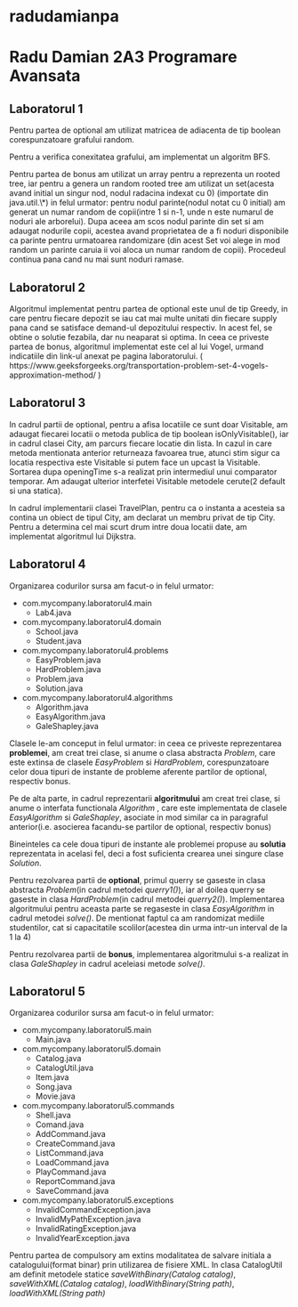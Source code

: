 # radudamianpa
<h1>Radu Damian 2A3 Programare Avansata</h1>

<h2>Laboratorul 1</h2>

<p>Pentru partea de optional am utilizat matricea de adiacenta de tip boolean corespunzatoare grafului random.<p>
<p>Pentru a verifica conexitatea grafului, am implementat un algoritm BFS. </p>

<p>Pentru partea de bonus am utilizat un array pentru a reprezenta un rooted tree, iar pentru a genera un random rooted tree am utilizat un set(acesta avand initial un singur nod, nodul radacina indexat cu 0)
(importate din java.util.\*) in felul urmator: pentru nodul parinte(nodul notat cu 0 initial) am generat un numar random de copii(intre 1 si n-1, unde n este numarul 
de noduri ale arborelui). Dupa aceea am scos nodul parinte din set si am adaugat nodurile copii, acestea avand proprietatea de a fi noduri disponibile ca parinte pentru urmatoarea randomizare
(din acest Set voi alege in mod random un parinte caruia ii voi aloca un numar random de copii). Procedeul continua pana cand nu mai sunt noduri ramase.</p>


<h2>Laboratorul 2</h2>

<p>Algoritmul implementat pentru partea de optional este unul de tip Greedy, in care pentru fiecare depozit se iau cat mai multe unitati din fiecare supply pana cand se satisface demand-ul depozitului respectiv. In acest fel, se obtine o solutie fezabila, dar nu neaparat si optima.
In ceea ce priveste partea de bonus, algoritmul implementat este cel al lui Vogel, urmand indicatiile din link-ul anexat pe pagina laboratorului. ( https://www.geeksforgeeks.org/transportation-problem-set-4-vogels-approximation-method/ )<p>

<h2>Laboratorul 3</h2> 

<p>In cadrul partii de optional, pentru a afisa locatiile ce sunt doar Visitable, am adaugat fiecarei locatii o metoda publica de tip boolean isOnlyVisitable(), iar in cadrul clasei City, am parcurs fiecare locatie din lista. In cazul in care metoda mentionata anterior returneaza favoarea true, atunci stim sigur ca locatia respectiva este Visitable si putem face un upcast la Visitable. Sortarea dupa openingTime s-a realizat prin intermediul unui comparator temporar.
Am adaugat ulterior interfetei Visitable metodele cerute(2 default si una statica).</p>
<p>In cadrul implementarii clasei TravelPlan, pentru ca o instanta a acesteia sa contina un obiect de tipul City, am declarat un membru privat de tip City. Pentru a determina cel mai scurt drum intre doua locatii date, am implementat algoritmul lui Dijkstra.</p>

<h2>Laboratorul 4 </h2> 

<p> Organizarea codurilor sursa am facut-o in felul urmator: </p>

<ul>
  <li>
    com.mycompany.laboratorul4.main 
    <ul>
      <li>Lab4.java</li>
    </ul>
  </li>
  <li>
    com.mycompany.laboratorul4.domain
    <ul>
      <li>School.java</li>
      <li>Student.java</li>
    </ul>
  </li>
  <li>
    com.mycompany.laboratorul4.problems
    <ul>
      <li>EasyProblem.java</li>
      <li>HardProblem.java</li>
      <li>Problem.java</li>
      <li>Solution.java</li>
    </ul>
  </li>
  <li>
    com.mycompany.laboratorul4.algorithms
    <ul>
      <li>Algorithm.java</li>
      <li>EasyAlgorithm.java</li>
      <li>GaleShapley.java</li>
    </ul>
  </li>
</ul>

<p>Clasele le-am conceput in felul urmator: in ceea ce priveste reprezentarea <b>problemei</b>, am creat trei clase, si anume o clasa abstracta <em>Problem</em>, care este extinsa de clasele <em>EasyProblem</em> si <em>HardProblem</em>, corespunzatoare celor doua tipuri de instante de probleme aferente partilor de optional, respectiv bonus.</p>

<p>Pe de alta parte, in cadrul reprezentarii <b>algoritmului</b> am creat trei clase, si anume o interfata functionala <em>Algorithm</em> , care este implementata de clasele <em>EasyAlgorithm</em> si <em>GaleShapley</em>, asociate in mod similar ca in paragraful anterior(i.e. asocierea facandu-se partilor de optional, respectiv bonus)</p>

<p>Bineinteles ca cele doua tipuri de instante ale problemei propuse au <b>solutia</b> reprezentata in acelasi fel, deci a fost suficienta crearea unei singure clase <em>Solution</em>.</p>

<p>Pentru rezolvarea partii de <b>optional</b>, primul querry se gaseste in clasa abstracta <em>Problem</em>(in cadrul metodei <em>querry1()</em>), iar al doilea querry se gaseste in clasa <em>HardProblem</em>(in cadrul metodei <em>querry2()</em>). Implementarea algoritmului pentru aceasta parte se regaseste in clasa <em>EasyAlgorithm</em> in cadrul metodei <em>solve()</em>. De mentionat faptul ca am randomizat mediile studentilor, cat si capacitatile scolilor(acestea din urma intr-un interval de la 1 la 4) </p>

<p>Pentru rezolvarea partii de <b>bonus</b>, implementarea algoritmului s-a realizat in clasa <em>GaleShapley</em> in cadrul aceleiasi metode <em>solve()</em>.</p>

<h2>Laboratorul 5</h2>

<p> Organizarea codurilor sursa am facut-o in felul urmator: </p>

<ul>
  <li>
    com.mycompany.laboratorul5.main 
    <ul>
      <li>Main.java</li>
    </ul>
  </li>
  <li>
    com.mycompany.laboratorul5.domain
    <ul>
      <li>Catalog.java</li>
      <li>CatalogUtil.java</li>
      <li>Item.java</li>
      <li>Song.java</li>
      <li>Movie.java</li>
    </ul>
  </li>
  <li>
    com.mycompany.laboratorul5.commands
    <ul>
      <li>Shell.java</li>
      <li>Comand.java</li>
      <li>AddCommand.java</li>
      <li>CreateCommand.java</li>
      <li>ListCommand.java</li>
      <li>LoadCommand.java</li>
      <li>PlayCommand.java</li>
      <li>ReportCommand.java</li>
      <li>SaveCommand.java</li>
    </ul>
  </li>
  <li>
    com.mycompany.laboratorul5.exceptions
    <ul>
      <li>InvalidCommandException.java</li>
      <li>InvalidMyPathException.java</li>
      <li>InvalidRatingException.java</li>
      <li>InvalidYearException.java</li>
    </ul>
  </li>
</ul>

<p>Pentru partea de compulsory am extins modalitatea de salvare initiala a catalogului(format binar) prin utilizarea de fisiere XML. In clasa CatalogUtil am definit metodele statice <em>saveWithBinary(Catalog catalog)</em>, <em>saveWithXML(Catalog catalog)</em>, <em>loadWithBinary(String path)</em>, <em>loadWithXML(String path)</em> </p>

